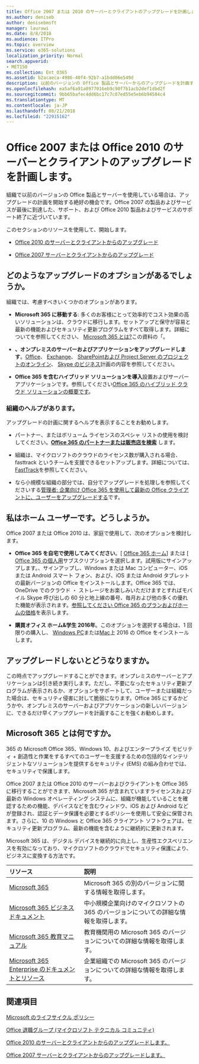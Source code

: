 ```yaml
---
title: Office 2007 または 2010 のサーバーとクライアントのアップグレードを計画します。
ms.author: deniseb
author: denisebmsft
manager: laurawi
ms.date: 8/8/2018
ms.audience: ITPro
ms.topic: overview
ms.service: o365-solutions
localization_priority: Normal
search.appverid:
- MET150
ms.collection: Ent_O365
ms.assetid: b2acaeca-4986-40f4-92b7-a1bdd06e549d
description: 以前のバージョンの Office 製品とサーバーからのアップグレードを計画する時間です。計画を開始するには、これらのリソースを使用します。
ms.openlocfilehash: ea5af6a91a0977016eb9c90f7b1acb2def1dbd2f
ms.sourcegitcommit: 9bb65bafec4dd6bc17c7c07ed55e5eb6b94584c4
ms.translationtype: MT
ms.contentlocale: ja-JP
ms.lasthandoff: 08/21/2018
ms.locfileid: "22915162"
---
```

# <a name="plan-your-upgrade-from-office-2007-or-office-2010-servers-and-clients"></a>Office 2007 または Office 2010 のサーバーとクライアントのアップグレードを計画します。

組織で以前のバージョンの Office 製品とサーバーを使用している場合は、アップグレードの計画を開始する絶好の機会です。Office 2007 の製品およびサービスが最後に到達した、サポート、および Office 2010 製品およびサービスのサポート終了に近づいています。 

このセクションのリソースを使用して、開始します。

- [Office 2010 のサーバーとクライアントからのアップグレード](upgrade-from-office-2010-servers-and-products.md)

- [Office 2007 サーバーとクライアントからのアップグレード](upgrade-from-office-2007-servers-and-products.md)

## <a name="what-upgrade-options-are-available"></a>どのようなアップグレードのオプションがあるでしょうか。      

組織では、考慮すべきいくつかのオプションがあります。

- **Microsoft 365 に移動する**: 多くのお客様にとって効率的でコスト効果の高いソリューションは、クラウドに移行します。セットアップと保守が容易と最新の機能およびセキュリティ更新プログラムをすべて取得します。詳細についてを参照してください、 [Microsoft 365 とは?](#what-is-microsoft-365)この資料の「。
    
- **、オンプレミスのサーバーおよびアプリケーションをアップグレードします**。[Office](https://docs.microsoft.com/DeployOffice/office-2010-end-support-roadmap)、 [Exchange](exchange-2010-end-of-support.md)、 [SharePoint](upgrade-from-sharepoint-2010.md)[および Project Server のプロジェクトのオンライン](https://docs.microsoft.com/project/planning-project-server-and-project-online-for-technical-decision-makers)、 [Skype のビジネス](https://docs.microsoft.com/skypeforbusiness/plan-your-deployment/upgrade)計画の内容を参照してください。 
    
- **Office 365 を含むハイブリッド ソリューションを導入**設置およびサーバー アプリケーションです。参照してください[Office 365 のハイブリッド クラウド ソリューションの概要です](https://support.office.com/article/59616fab-acdb-40e9-b414-cf0c965c80b7.aspx)。
    
### <a name="help-is-available-for-your-organization"></a>組織のヘルプがあります。

アップグレードの計画に関するヘルプを表示することをお勧めします。

- パートナー、またはボリューム ライセンスのスペシャ リストの使用を検討してください。**[Office 365 のパートナーまたは販売店を検索](https://support.office.com/article/b6c18a9b-2aed-4c84-9d75-af709160258c.aspx)** します。 

- 組織は、マイクロソフトのクラウドのライセンス数が購入される場合、fasttrack というチームを支援できるセットアップします。詳細については、 [FastTrack](https://www.microsoft.com/fasttrack)を参照してください。

- なら小規模な組織の部分では、自分でアップグレードを処理しを参照してくださいする[管理者: 企業向け Office 365 を使用して最新の Office クライアントに、ユーザーをアップグレードする](https://support.office.com/article/f6b00895-b5fd-4af6-a656-b7788ea20cbb.aspx)です。 
  
## <a name="im-a-home-user-what-do-i-do"></a>私はホーム ユーザーです。どうしようか。

Office 2007 または Office 2010 は、家庭で使用して、次のオプションを検討します。

- **Office 365 を自宅で使用してみてください**。[ [Office 365 ホーム](https://www.microsoft.com/p/office-365-home/cfq7ttc0k5dm)] または [ [Office 365 の個人用](https://www.microsoft.com/p/office-365-personal/cfq7ttc0k5bf)サブスクリプションを選択します。試用版にサインアップします。、サインアップし、Windows または Mac コンピューター、iOS または Android スマート フォン、および、iOS または Android タブレットの最新バージョンの Office をインストールします。Office 365 では、OneDrive でのクラウド ・ ストレージをお楽しみいただけますとすればモバイル Skype 呼び出しの 60 分と地上線の番号、毎月および他の多くの優れた機能が表示されます。[参照してください Office 365 のプランおよびホームの価格](https://products.office.com/explore-office-for-home)を表示します。
    
- **購買オフィス ホーム&amp;学生 2016年**。このオプションを選択する場合は、1 回限りの購入し、 [Windows PC](https://www.microsoft.com/p/office-home-student-2016-for-pc/cfq7ttc0k5fc)または[Mac](https://products.office.com/buy/compare-microsoft-office-products-for-mac)上 2016 の Office をインストールします。 


## <a name="what-happens-if-i-dont-upgrade"></a>アップグレードしないとどうなりますか。

この時点でアップグレードすることができます。オンプレミスのサーバーとアプリケーションは引き続き実行します。ただし、不要になったセキュリティ更新プログラムが表示されるか、オプションをサポートして、ユーザーまたは組織だった場合は、セキュリティ侵害に対して脆弱になります。Office 365 にするかどうかや、オンプレミスのサーバーおよびアプリケーションの新しいバージョンに、できるだけ早くアップグレードを計画することを強くお勧めします。
   
## <a name="what-is-microsoft-365"></a>Microsoft 365 とは何ですか。

365 の Microsoft Office 365、Windows 10、およびエンタープライズ モビリティ + 創造性と作業をするすべてのユーザーを支援するための包括的なインテリジェントなソリューションを提供するセキュリティ (EMS) の組み合わせでは、セキュリティで保護します。 
  
Office 2007 または Office 2010 のサーバーおよびクライアントを Office 365 に移行することができます、Microsoft 365 が含まれていますライセンスおよび最新の Windows オペレーティング システムに、組織が機能していることを確認するための機能、デバイスなどを含むウィンドウ、iOS および Android などが登録され、認証とデータ保護を必要とするポリシーを使用して安全に保管されます。さらに、10 の Windows と Office 365 クライアント ソフトウェアは、セキュリティ更新プログラム、最新の機能を含むように継続的に更新されます。
  
Microsoft 365 は、デジタル デバイスを継続的に向上し、生産性エクスペリエンスを有効になっており、マイクロソフトのクラウドでセキュリティ保護により、ビジネスに変換する方法です。
  
|**リソース**|**説明**|
|:-----|:-----|
|[Microsoft 365](https://www.microsoft.com/microsoft-365) <br/> |Microsoft 365 の別のバージョンに関する情報を取得します。  <br/> |
|[Microsoft 365 ビジネス ドキュメント](https://docs.microsoft.com/microsoft-365/business/) <br/> |中小規模企業向けのマイクロソフトの 365 のバージョンについての詳細な情報を取得します。  <br/> |
|[Microsoft 365 教育マニュアル](https://docs.microsoft.com/microsoft-365/education/) <br/> |教育機関用の Microsoft 365 のバージョンについての詳細な情報を取得します。  <br/> |
|[Microsoft 365 Enterprise のドキュメントとリソース](https://docs.microsoft.com/microsoft-365/enterprise/) <br/> |企業組織での Microsoft 365 のバージョンについての詳細な情報を取得します。  <br/> |

   
## <a name="related-topics"></a>関連項目
  
[Microsoft のライフサイクル ポリシー](https://go.microsoft.com/fwlink/?linkid=865200)

[Office 退職グループ (マイクロソフト テクニカル コミュニティ)](https://go.microsoft.com/fwlink/?linkid=842065)

[Office 2010 のサーバーとクライアントからのアップグレードします。](upgrade-from-office-2010-servers-and-products.md)

[Office 2007 サーバーとクライアントからのアップグレードします。](upgrade-from-office-2007-servers-and-products.md)



